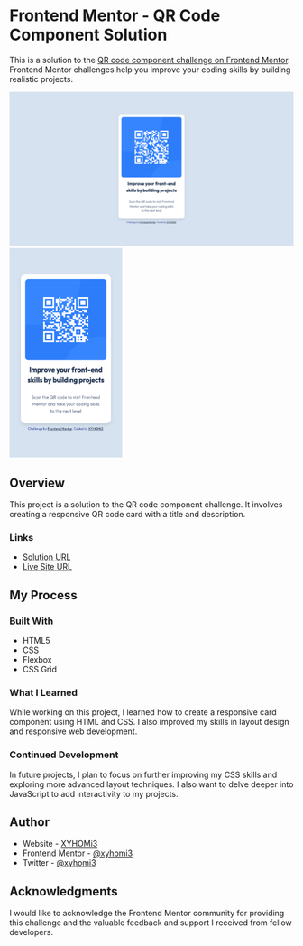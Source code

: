 # Frontend Mentor - QR Code Component Solution

This is a solution to the [QR code component challenge on Frontend Mentor](https://www.frontendmentor.io/challenges/qr-code-component-iux_sIO_H). Frontend Mentor challenges help you improve your coding skills by building realistic projects.

<div align="left">
  <img src="./images/Desktop.png" alt="Screenshot Desktop" width="682.5" />
  <img src="./images/Mobile.png" alt="Screenshot Mobile" width="200" />
</div>

## Overview

This project is a solution to the QR code component challenge. It involves creating a responsive QR code card with a title and description.

### Links

- [Solution URL](https://www.frontendmentor.io/solutions/responsive-qr-code-card-using-html-and-css-grid-81ldR3S896) 
- [Live Site URL](https://xyhomi3.github.io/qr-code-component)

## My Process

### Built With

- HTML5
- CSS
- Flexbox
- CSS Grid

### What I Learned

While working on this project, I learned how to create a responsive card component using HTML and CSS. I also improved my skills in layout design and responsive web development.

### Continued Development

In future projects, I plan to focus on further improving my CSS skills and exploring more advanced layout techniques. I also want to delve deeper into JavaScript to add interactivity to my projects.

## Author

- Website - [XYHOMi3](https://xyhomi3.github.io/)
- Frontend Mentor - [@xyhomi3](https://www.frontendmentor.io/profile/xyhomi3)
- Twitter - [@xyhomi3](https://www.twitter.com/xyhomi3)

## Acknowledgments

I would like to acknowledge the Frontend Mentor community for providing this challenge and the valuable feedback and support I received from fellow developers.
